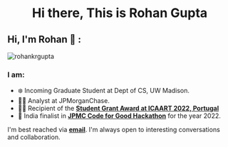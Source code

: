 <!---
rohankrgupta/rohankrgupta is a ✨ special ✨ repository because its `README.md` (this file) appears on your GitHub profile.
You can click the Preview link to take a look at your changes.
--->
<h1 align="center">Hi there, This is Rohan Gupta </h1>

## Hi, I'm Rohan 👋 :
<p align="left"> <img src="https://komarev.com/ghpvc/?username=rohankrgupta&label=Profile%20Views" This Month alt="rohankrgupta" /> </p>

<h3 align="left">I am:</h3>

* ❄️ Incoming Graduate Student at Dept of CS, UW Madison.<br/>
* 🧑‍💻 Analyst at JPMorganChase. <br/>
* ✍🏻 Recipient of the __[Student Grant Award at ICAART 2022, Portugal](https://icaart.scitevents.org/)__ <br/>
* 📝 India finalist in  __[JPMC Code for Good Hackathon](https://careers.jpmorgan.com/us/en/students/programs/code-for-good)__  for the year 2022.<br/>

I'm best reached via __[email](mailto:rohankrgupta2000@gmail.com)__. I'm always open to interesting conversations and collaboration.
